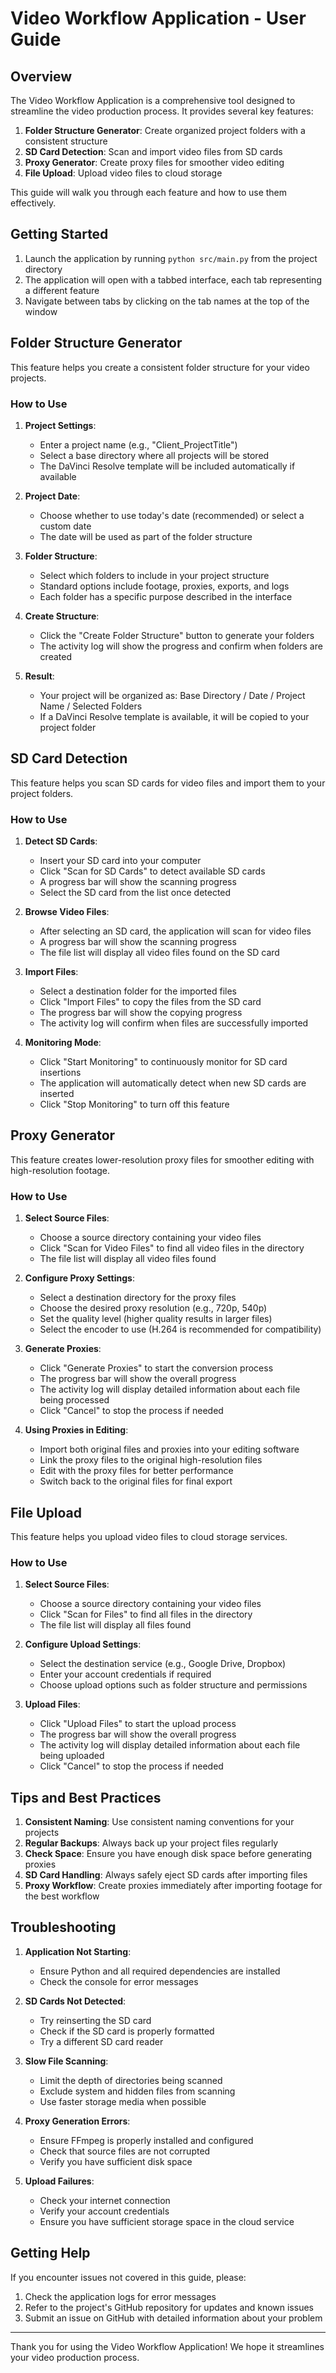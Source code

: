# Video Workflow Application - User Guide

## Overview

The Video Workflow Application is a comprehensive tool designed to streamline the video production process. It provides several key features:

1. **Folder Structure Generator**: Create organized project folders with a consistent structure
2. **SD Card Detection**: Scan and import video files from SD cards
3. **Proxy Generator**: Create proxy files for smoother video editing
4. **File Upload**: Upload video files to cloud storage

This guide will walk you through each feature and how to use them effectively.

## Getting Started

1. Launch the application by running `python src/main.py` from the project directory
2. The application will open with a tabbed interface, each tab representing a different feature
3. Navigate between tabs by clicking on the tab names at the top of the window

## Folder Structure Generator

This feature helps you create a consistent folder structure for your video projects.

### How to Use

1. **Project Settings**:
   - Enter a project name (e.g., "Client_ProjectTitle")
   - Select a base directory where all projects will be stored
   - The DaVinci Resolve template will be included automatically if available

2. **Project Date**:
   - Choose whether to use today's date (recommended) or select a custom date
   - The date will be used as part of the folder structure

3. **Folder Structure**:
   - Select which folders to include in your project structure
   - Standard options include footage, proxies, exports, and logs
   - Each folder has a specific purpose described in the interface

4. **Create Structure**:
   - Click the "Create Folder Structure" button to generate your folders
   - The activity log will show the progress and confirm when folders are created

5. **Result**:
   - Your project will be organized as: Base Directory / Date / Project Name / Selected Folders
   - If a DaVinci Resolve template is available, it will be copied to your project folder

## SD Card Detection

This feature helps you scan SD cards for video files and import them to your project folders.

### How to Use

1. **Detect SD Cards**:
   - Insert your SD card into your computer
   - Click "Scan for SD Cards" to detect available SD cards
   - A progress bar will show the scanning progress
   - Select the SD card from the list once detected

2. **Browse Video Files**:
   - After selecting an SD card, the application will scan for video files
   - A progress bar will show the scanning progress
   - The file list will display all video files found on the SD card

3. **Import Files**:
   - Select a destination folder for the imported files
   - Click "Import Files" to copy the files from the SD card
   - The progress bar will show the copying progress
   - The activity log will confirm when files are successfully imported

4. **Monitoring Mode**:
   - Click "Start Monitoring" to continuously monitor for SD card insertions
   - The application will automatically detect when new SD cards are inserted
   - Click "Stop Monitoring" to turn off this feature

## Proxy Generator

This feature creates lower-resolution proxy files for smoother editing with high-resolution footage.

### How to Use

1. **Select Source Files**:
   - Choose a source directory containing your video files
   - Click "Scan for Video Files" to find all video files in the directory
   - The file list will display all video files found

2. **Configure Proxy Settings**:
   - Select a destination directory for the proxy files
   - Choose the desired proxy resolution (e.g., 720p, 540p)
   - Set the quality level (higher quality results in larger files)
   - Select the encoder to use (H.264 is recommended for compatibility)

3. **Generate Proxies**:
   - Click "Generate Proxies" to start the conversion process
   - The progress bar will show the overall progress
   - The activity log will display detailed information about each file being processed
   - Click "Cancel" to stop the process if needed

4. **Using Proxies in Editing**:
   - Import both original files and proxies into your editing software
   - Link the proxy files to the original high-resolution files
   - Edit with the proxy files for better performance
   - Switch back to the original files for final export

## File Upload

This feature helps you upload video files to cloud storage services.

### How to Use

1. **Select Source Files**:
   - Choose a source directory containing your video files
   - Click "Scan for Files" to find all files in the directory
   - The file list will display all files found

2. **Configure Upload Settings**:
   - Select the destination service (e.g., Google Drive, Dropbox)
   - Enter your account credentials if required
   - Choose upload options such as folder structure and permissions

3. **Upload Files**:
   - Click "Upload Files" to start the upload process
   - The progress bar will show the overall progress
   - The activity log will display detailed information about each file being uploaded
   - Click "Cancel" to stop the process if needed

## Tips and Best Practices

1. **Consistent Naming**: Use consistent naming conventions for your projects
2. **Regular Backups**: Always back up your project files regularly
3. **Check Space**: Ensure you have enough disk space before generating proxies
4. **SD Card Handling**: Always safely eject SD cards after importing files
5. **Proxy Workflow**: Create proxies immediately after importing footage for the best workflow

## Troubleshooting

1. **Application Not Starting**:
   - Ensure Python and all required dependencies are installed
   - Check the console for error messages

2. **SD Cards Not Detected**:
   - Try reinserting the SD card
   - Check if the SD card is properly formatted
   - Try a different SD card reader

3. **Slow File Scanning**:
   - Limit the depth of directories being scanned
   - Exclude system and hidden files from scanning
   - Use faster storage media when possible

4. **Proxy Generation Errors**:
   - Ensure FFmpeg is properly installed and configured
   - Check that source files are not corrupted
   - Verify you have sufficient disk space

5. **Upload Failures**:
   - Check your internet connection
   - Verify your account credentials
   - Ensure you have sufficient storage space in the cloud service

## Getting Help

If you encounter issues not covered in this guide, please:

1. Check the application logs for error messages
2. Refer to the project's GitHub repository for updates and known issues
3. Submit an issue on GitHub with detailed information about your problem

---

Thank you for using the Video Workflow Application! We hope it streamlines your video production process.
